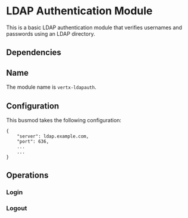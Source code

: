 # LDAP Authentication Module

This is a basic LDAP authentication module that verifies usernames and passwords using an LDAP directory.

## Dependencies


## Name

The module name is `vertx-ldapauth`.

## Configuration

This busmod takes the following configuration:

    {
        "server": ldap.example.com,
        "port": 636,
        ...
        ...
    }

## Operations


### Login


### Logout
